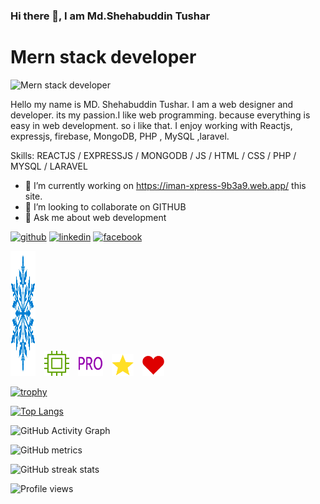 ### Hi there 👋, I am Md.Shehabuddin Tushar
# Mern stack developer
![Mern stack developer](https://i.postimg.cc/jdWtxVq5/linkedinimage.png)

Hello my name is MD. Shehabuddin Tushar. I am a web designer and developer. its my passion.I like web programming. because everything is easy in web development. so i like that. I enjoy working with Reactjs, expressjs, firebase, MongoDB, PHP , MySQL ,laravel.

Skills: REACTJS / EXPRESSJS / MONGODB /  JS / HTML / CSS / PHP / MYSQL / LARAVEL

- 🔭 I’m currently working on https://iman-xpress-9b3a9.web.app/ this site. 
- 👯 I’m looking to collaborate on GITHUB 
- 💬 Ask me about web development 


[<img src='https://cdn.jsdelivr.net/npm/simple-icons@3.0.1/icons/github.svg' alt='github' height='40'>](https://github.com/Shehabuddin-Tushar)  [<img src='https://cdn.jsdelivr.net/npm/simple-icons@3.0.1/icons/linkedin.svg' alt='linkedin' height='40'>](https://www.linkedin.com/in/shehabuddintushar-9b07ba171/)  [<img src='https://cdn.jsdelivr.net/npm/simple-icons@3.0.1/icons/facebook.svg' alt='facebook' height='40'>](https://www.facebook.com/md.shehabuddintushar)  

<a href='https://archiveprogram.github.com/'><img src='https://raw.githubusercontent.com/acervenky/animated-github-badges/master/assets/acbadge.gif' width='40' height='200'></a> <a href='https://docs.github.com/en/developers'><img src='https://raw.githubusercontent.com/acervenky/animated-github-badges/master/assets/devbadge.gif' width='40' height='40'></a> <a href='https://github.com/pricing'><img src='https://raw.githubusercontent.com/acervenky/animated-github-badges/master/assets/pro.gif' width='40' height='40'></a> <a href='https://stars.github.com/'><img src='https://raw.githubusercontent.com/acervenky/animated-github-badges/master/assets/starbadge.gif' width='35' height='35'></a> <a href='https://docs.github.com/en/github/supporting-the-open-source-community-with-github-sponsors'><img src='https://raw.githubusercontent.com/acervenky/animated-github-badges/master/assets/sponsorbadge.gif' width='35' height='35'></a> 

[![trophy](https://github-profile-trophy.vercel.app/?username=Shehabuddin-Tushar)](https://github.com/ryo-ma/github-profile-trophy)

[![Top Langs](https://github-readme-stats.vercel.app/api/top-langs/?username=Shehabuddin-Tushar)](https://github.com/anuraghazra/github-readme-stats)

![GitHub Activity Graph](https://activity-graph.herokuapp.com/graph?username=Shehabuddin-Tushar)  

![GitHub metrics](https://metrics.lecoq.io/Shehabuddin-Tushar)  

![GitHub streak stats](https://github-readme-streak-stats.herokuapp.com/?user=Shehabuddin-Tushar)  

![Profile views](https://gpvc.arturio.dev/Shehabuddin-Tushar)  
